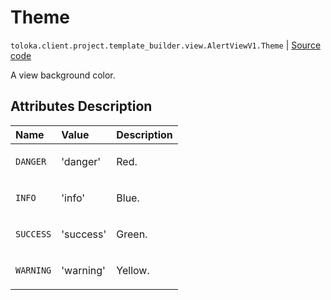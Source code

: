 # Theme
`toloka.client.project.template_builder.view.AlertViewV1.Theme` | [Source code](https://github.com/Toloka/toloka-kit/blob/v1.2.1/src/client/project/template_builder/view.py#L89)

A view background color.

## Attributes Description

| Name | Value | Description |
| :------| :-----------| :----------| 
`DANGER`|'danger'|<p>Red.</p>
`INFO`|'info'|<p>Blue.</p>
`SUCCESS`|'success'|<p>Green.</p>
`WARNING`|'warning'|<p>Yellow.</p>
